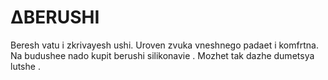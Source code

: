 # ∆BERUSHI
Beresh vatu i zkrivayesh ushi.
Uroven zvuka vneshnego padaet i komfrtna.
Na budushee nado kupit berushi silikonavie .
Mozhet tak dazhe dumetsya lutshe .